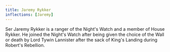 ```yaml
---
title: Jaremy Rykker
inflections: [Jaremy]
---
```


Ser Jaremy Rykker is a ranger of the Night's Watch and a member of House Rykker. He joined the Night's Watch after being given the choice of the Wall or death by Lord Tywin Lannister after the sack of King's Landing during Robert's Rebellion.


